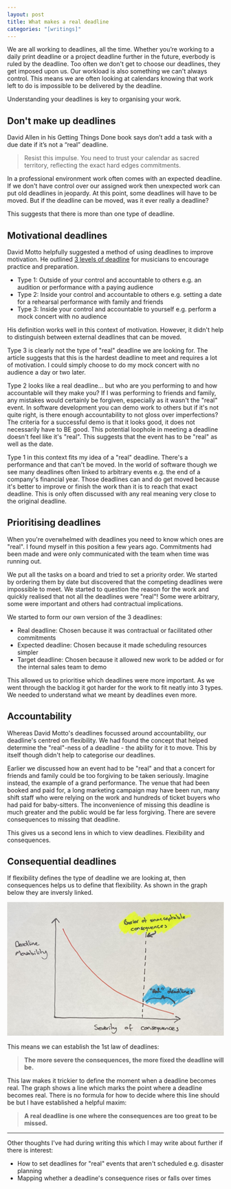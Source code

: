 ```yaml
---
layout: post
title: What makes a real deadline
categories: "[writings]"
---
```


We are all working to deadlines, all the time. Whether you’re working to a daily print deadline or a project deadline further in the future, everbody is ruled by the deadline. Too often we don't get to choose our deadlines, they get imposed upon us. Our workload is also something we can't always control. This means we are often looking at calendars knowing that work left to do is impossible to be delivered by the deadline. 

Understanding your deadlines is key to organising your work.

## Don't make up deadlines

David Allen in his Getting Things Done book says don’t add a task with a due date if it’s not a “real” deadline.

> Resist this impulse. You need to trust your calendar as sacred territory, reflecting the exact hard edges commitments.

In a professional environment work often comes with an expected deadline. If we don't have control over our assigned work then unexpected work can put old deadlines in jeopardy. At this point, some deadlines will have to be moved. But if the deadline can be moved, was it ever really a deadline?

This suggests that there is more than one type of deadline.

## Motivational deadlines

David Motto helpfully suggested a method of using deadlines to improve motivation. He outlined [3 levels of deadline](https://davidmotto.com/three-types-of-deadlines/) for musicians to encourage practice and preparation.

- Type 1: Outside of your control and accountable to others e.g. an audition or performance with a paying audience
- Type 2: Inside your control and accountable to others e.g. setting a date for a rehearsal performance with family and friends
- Type 3: Inside your control and accountable to yourself e.g. perform a mock concert with no audience

His definition works well in this context of motivation. However, it didn't help to distinguish between external deadlines that can be moved.

Type 3 is clearly not the type of "real" deadline we are looking for. The article suggests that this is the hardest deadline to meet and requires a lot of motivation. I could simply choose to do my mock concert with no audience a day or two later.

Type 2 looks like a real deadline… but who are you performing to and how accountable will they make you? If I was performing to friends and family, any mistakes would certainly be forgiven, especially as it wasn't the "real" event. In software development you can demo work to others but if it's not quite right, is there enough accountability to not gloss over imperfections? The criteria for a successful demo is that it looks good, it does not necessarily have to BE good. This potential loophole in meeting a deadline doesn't feel like it's "real". This suggests that the event has to be "real" as well as the date.

Type 1 in this context fits my idea of a "real" deadline. There's a performance and that can't be moved. In the world of software though we see many deadlines often linked to arbitrary events e.g. the end of a company's financial year. Those deadlines can and do get moved because it's better to improve or finish the work than it is to reach that exact deadline. This is only often discussed with any real meaning very close to the original deadline. 

## Prioritising deadlines

When you're overwhelmed with deadlines you need to know which ones are "real". I found myself in this position a few years ago. Commitments had been made and were only communicated with the team when time was running out.

We put all the tasks on a board and tried to set a priority order. We started by ordering them by date but discovered that the competing deadlines were impossible to meet. We started to question the reason for the work and quickly realised that not all the deadlines were "real"! Some were arbitrary, some were important and others had contractual implications.

We started to form our own version of the 3 deadlines:

- Real deadline: Chosen because it was contractual or facilitated other commitments
- Expected deadline: Chosen because it made scheduling resources simpler
- Target deadline: Chosen because it allowed new work to be added or for the internal sales team to demo

This allowed us to prioritise which deadlines were more important. As we went through the backlog it got harder for the work to fit neatly into 3 types. We needed to understand what we meant by deadlines even more.

## Accountability

Whereas David Motto's deadlines focussed around accountability, our deadline's centred on flexibility. We had found the concept that helped determine the "real"-ness of a deadline - the ability for it to move. This by itself though didn't help to categorise our deadlines.

Earlier we discussed how an event had to be "real" and that a concert for friends and family could be too forgiving to be taken seriously. Imagine instead, the example of a grand performance. The venue that had been booked and paid for, a long marketing campaign may have been run, many shift staff who were relying on the work and hundreds of ticket buyers who had paid for baby-sitters. The inconvenience of missing this deadline is much greater and the public would be far less forgiving. There are severe consequences to missing that deadline.

This gives us a second lens in which to view deadlines. Flexibility and consequences.

## Consequential deadlines

If flexibility defines the type of deadline we are looking at, then consequences helps us to define that flexibility. As shown in the graph below they are inversly linked.

![A new Automator application interface](/assets/graph_of_deadlines.jpg)

This means we can establish the 1st law of deadlines:

> **The more severe the consequences, the more fixed the deadline will be.**

This law makes it trickier to define the moment when a deadline becomes real. The graph shows a line which marks the point where a deadline becomes real. There is no formula for how to decide where this line should be but I have established a helpful maxim:

> **A real deadline is one where the consequences are too great to be missed.**

---
Other thoughts I've had during writing this which I may write about further if there is interest:
- How to set deadlines for "real" events that aren't scheduled e.g. disaster planning
- Mapping whether a deadline's consequence rises or falls over times